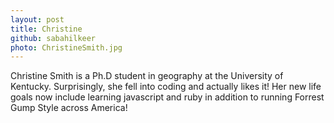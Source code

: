 ```yaml
---
layout: post
title: Christine
github: sabahilkeer
photo: ChristineSmith.jpg
---
```


Christine Smith is a Ph.D student in geography at the University of Kentucky. Surprisingly, she fell into coding and actually likes it! Her new life goals now include learning javascript and ruby in addition to running Forrest Gump Style across America!
